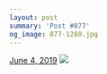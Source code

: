 ```yaml
---
layout: post
summary: 'Post #877'
og_image: 877-1280.jpg
---
```


<p>
  <time>
    <a href="/877">June 4, 2019</a>
  </time>
  <a href="/877">
    <img src="{{ site.assets_url }}/877-640.jpg" srcset="{{ site.assets_url }}/877-320.jpg 320w, {{ site.assets_url }}/877-640.jpg 640w, {{ site.assets_url }}/877-960.jpg 960w, {{ site.assets_url }}/877-1280.jpg 1280w" sizes="(min-width: 700px) 50vw, calc(100vw - 2rem)" />
  </a>
</p>
